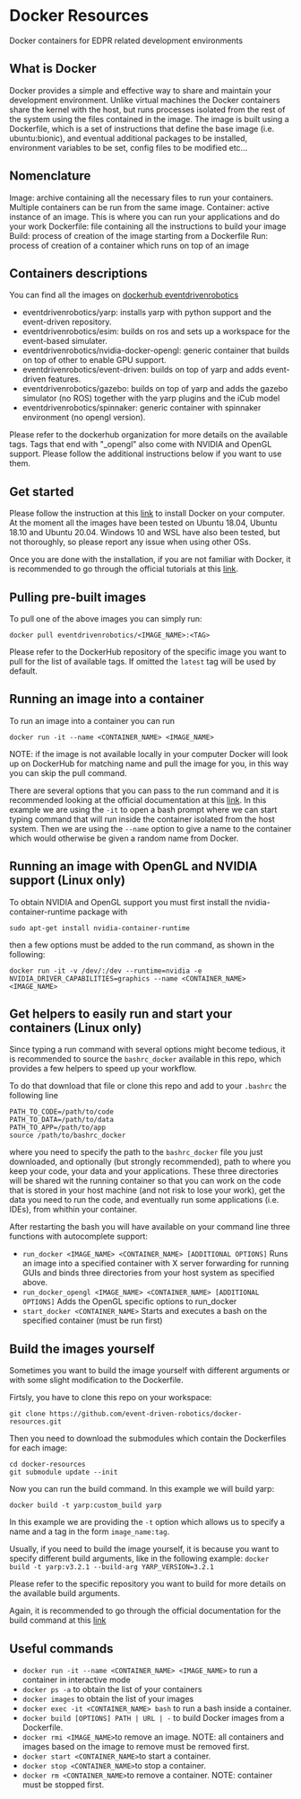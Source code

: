 # Docker Resources
Docker containers for EDPR related development environments

## What is Docker

Docker provides a simple and effective way to share and maintain your development environment. Unlike virtual machines the Docker containers share the kernel with the host, but runs processes isolated from the rest of the system using the files contained in the image. The image is built using a Dockerfile, which is a set of instructions that define the base image (i.e. ubuntu:bionic), and eventual additional packages to be installed, environment variables to be set, config files to be modified etc...

## Nomenclature

Image: archive containing all the necessary files to run your containers. Multiple containers can be run from the same image.
Container: active instance of an image. This is where you can run your applications and do your work
Dockerfile: file containing all the instructions to build your image
Build: process of creation of the image starting from a Dockerfile
Run: process of creation of a container which runs on top of an image

## Containers descriptions

You can find all the images on [dockerhub eventdrivenrobotics](https://hub.docker.com/orgs/eventdrivenrobotics)

  * eventdrivenrobotics/yarp: installs yarp with python support and the event-driven repository.
  * eventdrivenrobotics/esim: builds on ros and sets up a workspace for the event-based simulater.
  * eventdrivenrobotics/nvidia-docker-opengl: generic container that builds on top of other to enable GPU support.
  * eventdrivenrobotics/event-driven: builds on top of yarp and adds event-driven features.
  * eventdrivenrobotics/gazebo: builds on top of yarp and adds the gazebo simulator (no ROS) together with the yarp plugins and the iCub model
  * eventdrivenrobotics/spinnaker: generic container with spinnaker environment (no opengl version).

Please refer to the dockerhub organization for more details on the available tags. Tags that end with "_opengl" also come with NVIDIA and OpenGL support. Please follow the additional instructions below if you want to use them.

## Get started

Please follow the instruction at this [link](https://docs.docker.com/engine/install/) to install Docker on your computer. At the moment all the images have been tested on Ubuntu 18.04, Ubuntu 18.10 and Ubuntu 20.04. Windows 10 and WSL have also been tested, but not thoroughly, so please report any issue when using other OSs. 

Once you are done with the installation, if you are not familiar with Docker, it is recommended to go through the official tutorials at this [link](https://docs.docker.com/get-started/).

## Pulling pre-built images

To pull one of the above images you can simply run:

`docker pull eventdrivenrobotics/<IMAGE_NAME>:<TAG>`

Please refer to the DockerHub repository of the specific image you want to pull for the list of available tags. If omitted the `latest` tag will be used by default.

## Running an image into a container

To run an image into a container you can run 

`docker run -it --name <CONTAINER_NAME> <IMAGE_NAME>`

NOTE: if the image is not available locally in your computer Docker will look up on DockerHub for matching name and pull the image for you, in this way you can skip the pull command.

There are several options that you can pass to the run command and it is recommended looking at the official documentation at this [link](https://docs.docker.com/engine/reference/run/). In this example we are using the `-it` to open a bash prompt where we can start typing command that will run inside the container isolated from the host system. Then we are using the `--name` option to give a name to the container which would otherwise be given a random name from Docker.

## Running an image with OpenGL and NVIDIA support (Linux only)

To obtain NVIDIA and OpenGL support you must first install the nvidia-container-runtime package with 

`sudo apt-get install nvidia-container-runtime`

then a few options must be added to the run command, as shown in the following:

`docker run -it -v /dev/:/dev --runtime=nvidia -e NVIDIA_DRIVER_CAPABILITIES=graphics --name <CONTAINER_NAME> <IMAGE_NAME>`


## Get helpers to easily run and start your containers (Linux only)

Since typing a run command with several options might become tedious, it is recommended to source the `bashrc_docker` available in this repo, which provides a few helpers to speed up your workflow.

To do that download that file or clone this repo and add to your `.bashrc` the following line

```
PATH_TO_CODE=/path/to/code
PATH_TO_DATA=/path/to/data
PATH_TO_APP=/path/to/app
source /path/to/bashrc_docker
```

where you need to specify the path to the `bashrc_docker` file you just downloaded, and optionally (but strongly recommended), path to where you keep your code, your data and your applications. These three directories will be shared wit the running container so that you can work on the code that is stored in your host machine (and not risk to lose your work), get the data you need to run the code, and eventually run some applications (i.e. IDEs), from whithin your container.

After restarting the bash you will have available on your command line three functions with autocomplete support:

* `run_docker <IMAGE_NAME> <CONTAINER_NAME> [ADDITIONAL OPTIONS]`
Runs an image into a specified container with X server forwarding for running GUIs and binds three directories from your host system as specified above.
* `run_docker_opengl <IMAGE_NAME> <CONTAINER_NAME> [ADDITIONAL OPTIONS]`
Adds the OpenGL specific options to run_docker
* `start_docker <CONTAINER_NAME>`
Starts and executes a bash on the specified container (must be run first)

## Build the images yourself
  
  Sometimes you want to build the image yourself with different arguments or with some slight modification to the Dockerfile.
  
  Firtsly, you have to clone this repo on your workspace: 
  
  `git clone https://github.com/event-driven-robotics/docker-resources.git`

  Then you need to download the submodules which contain the Dockerfiles for each image:

   ```
   cd docker-resources
   git submodule update --init
   ```
   
   Now you can run the build command. In this example we will build yarp:
   
   ```
   docker build -t yarp:custom_build yarp
   ```
   In this example we are providing the `-t` option which allows us to specify a name and a tag in the form `image_name:tag`.
   
   Usually, if you need to build the image yourself, it is because you want to specify different build arguments, like in the following example:
    `docker build -t yarp:v3.2.1 --build-arg YARP_VERSION=3.2.1`
    
   Please refer to the specific repository you want to build for more details on the available build arguments.
   
   Again, it is recommended to go through the official documentation for the build command at this [link](https://docs.docker.com/engine/reference/commandline/build/)
  
  
 ## Useful commands 
  
  * `docker run -it --name <CONTAINER_NAME> <IMAGE_NAME>` to run a container in interactive mode
  * `docker ps -a` to obtain the list of your containers
  * `docker images` to obtain the list of your images
  * `docker exec -it <CONTAINER_NAME> bash` to run a bash inside a container.
  * `docker build [OPTIONS] PATH | URL | -` to build Docker images from a Dockerfile. 
  * `docker rmi <IMAGE_NAME>`to remove an image. NOTE: all containers and images based on the image to remove must be removed first. 
  * `docker start <CONTAINER_NAME>`to start a container.
  * `docker stop <CONTAINER_NAME>`to stop a container.
  * `docker rm <CONTAINER_NAME>`to remove a container. NOTE: container must be stopped first.
  


